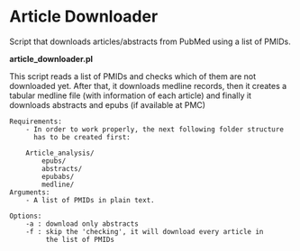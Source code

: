 Article Downloader
==================

Script that downloads articles/abstracts from PubMed using a list of PMIDs.


**article_downloader.pl**

This script reads a list of PMIDs and checks which of them
are not downloaded yet. After that, it downloads medline records,
then it creates a tabular medline file (with information of each article)
and finally it downloads abstracts and epubs (if available at PMC) 

	Requirements:
		- In order to work properly, the next following folder structure
		  has to be created first:

		Article_analysis/
			epubs/
			abstracts/
			epubabs/
			medline/
	Arguments:
		- A list of PMIDs in plain text.

	Options:
		-a : download only abstracts
		-f : skip the 'checking', it will download every article in 
		     the list of PMIDs
